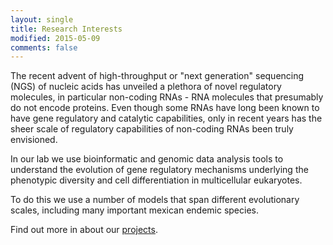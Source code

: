 ```yaml
---
layout: single
title: Research Interests
modified: 2015-05-09
comments: false
---
```


The recent advent of high-throughput or \"next generation\" sequencing (NGS) of nucleic
acids has unveiled a plethora of novel regulatory molecules, in particular
non-coding RNAs - RNA molecules that presumably do not encode proteins. Even though
some RNAs have long been known to have gene regulatory and catalytic capabilities,
only in recent years has the sheer scale of regulatory capabilities of non-coding
RNAs been truly envisioned. 

In our lab we use bioinformatic and genomic data analysis tools to understand the evolution of gene regulatory mechanisms underlying the phenotypic diversity and cell differentiation in multicellular eukaryotes. 

To do this we use a number of models that span different evolutionary scales,
including many important mexican endemic species. 

Find out more in about our [projects](/projects/).


